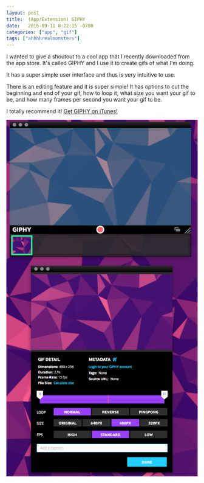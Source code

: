 ```yaml
---
layout: post
title:  (App/Extension) GIPHY
date:   2016-09-11 8:22:15 -0700
categories: ["app", "gif"]
tags: ["ahhhhrealmonsters"]
---
```


I wanted to give a shoutout to a cool app that I recently downloaded from the app store. It's called GIPHY and I use it to create gifs of what I'm doing.

It has a super simple user interface and thus is very intuitive to use.

There is an editing feature and it is super simple! It has options to cut the beginning and end of your gif, how to loop it, what size you want your gif to be, and how many frames per second you want your gif to be.

I totally recommend it! [Get GIPHY on iTunes!](https://itunes.apple.com/us/app/giphy-capture.-the-gif-maker/id668208984?mt=12 "GIPHY")

![alt text](https://raw.githubusercontent.com/seimith/seimith.github.io/master/_assets/2016-09-11-assets/img2.png "GIPHY app")
